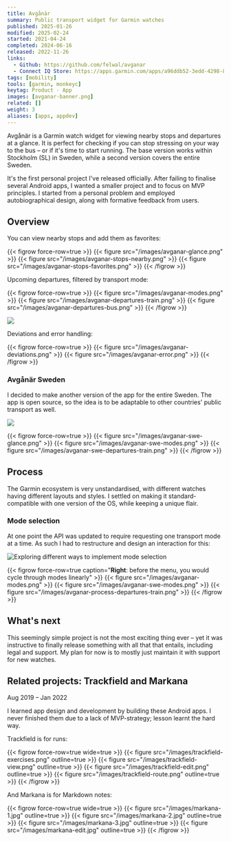 ```yaml
---
title: Avgånär
summary: Public transport widget for Garmin watches
published: 2025-01-26
modified: 2025-02-24
started: 2021-04-24
completed: 2024-06-16
released: 2022-11-26
links:
  - Github: https://github.com/felwal/avganar
  - Connect IQ Store: https://apps.garmin.com/apps/a96ddb52-3edd-4298-8348-5bd818376a2a
tags: [mobility]
tools: [garmin, monkeyc]
keytag: Product · App
images: [avganar-banner.png]
related: []
weight: 3
aliases: [apps, appdev]
---
```


Avgånär is a Garmin watch widget for viewing nearby stops and departures at a glance. It is perfect for checking if you can stop stressing on your way to the bus – or if it's time to start running. The base version works within Stockholm (SL) in Sweden, while a second version covers the entire Sweden.

It's the first personal project I've released officially. After failing to finalise several Android apps, I wanted a smaller project and to focus on MVP principles. I started from a personal problem and employed autobiographical design, along with formative feedback from users.

## Overview

You can view nearby stops and add them as favorites:

{{< figrow force-row=true >}}
    {{< figure src="/images/avganar-glance.png" >}}
    {{< figure src="/images/avganar-stops-nearby.png" >}}
    {{< figure src="/images/avganar-stops-favorites.png" >}}
{{< /figrow >}}

Upcoming departures, filtered by transport mode:

{{< figrow force-row=true >}}
    {{< figure src="/images/avganar-modes.png" >}}
    {{< figure src="/images/avganar-departures-train.png" >}}
    {{< figure src="/images/avganar-departures-bus.png" >}}
{{< /figrow >}}

![](/images/avganar-irl.jpg)

Deviations and error handling:

{{< figrow force-row=true >}}
    {{< figure src="/images/avganar-deviations.png" >}}
    {{< figure src="/images/avganar-error.png" >}}
{{< /figrow >}}

### Avgånär Sweden

I decided to make another version of the app for the entire Sweden. The app is open source, so the idea is to be adaptable to other countries' public transport as well.

![](/images/avganar-swe-banner.png)

{{< figrow force-row=true >}}
    {{< figure src="/images/avganar-swe-glance.png" >}}
    {{< figure src="/images/avganar-swe-modes.png" >}}
    {{< figure src="/images/avganar-swe-departures-train.png" >}}
{{< /figrow >}}

## Process

The Garmin ecosystem is very unstandardised, with different watches having different layouts and styles. I settled on making it standard-compatible with one version of the OS, while keeping a unique flair.

### Mode selection

At one point the API was updated to require requesting one transport mode at a time. As such I had to restructure and design an interaction for this:

![Exploring different ways to implement mode selection](/images/avganar-figma.png)

{{< figrow force-row=true caption="**Right**: before the menu, you would cycle through modes linearly" >}}
    {{< figure src="/images/avganar-modes.png" >}}
    {{< figure src="/images/avganar-swe-modes.png" >}}
    {{< figure src="/images/avganar-process-departures-train.png" >}}
{{< /figrow >}}

## What's next

This seemingly simple project is not the most exciting thing ever – yet it was instructive to finally release something with all that that entails, including legal and support. My plan for now is to mostly just maintain it with support for new watches.

## Related projects: Trackfield and Markana

<p class="caption">Aug 2019 – Jan 2022</p>

I learned app design and development by building these Android apps. I never finished them due to a lack of MVP-strategy; lesson learnt the hard way.

Trackfield is for runs:

{{< figrow force-row=true wide=true >}}
    {{< figure src="/images/trackfield-exercises.png" outline=true >}}
    {{< figure src="/images/trackfield-view.png" outline=true >}}
    {{< figure src="/images/trackfield-edit.png" outline=true >}}
    {{< figure src="/images/trackfield-route.png" outline=true >}}
{{< /figrow >}}

And Markana is for Markdown notes:

{{< figrow force-row=true wide=true >}}
    {{< figure src="/images/markana-1.jpg" outline=true >}}
    {{< figure src="/images/markana-2.jpg" outline=true >}}
    {{< figure src="/images/markana-3.jpg" outline=true >}}
    {{< figure src="/images/markana-edit.jpg" outline=true >}}
{{< /figrow >}}
